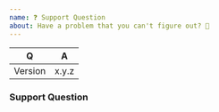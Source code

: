 ```yaml
---
name: ❓ Support Question
about: Have a problem that you can't figure out? 🤔
---
```


<!-- Fill in the relevant information below to help triage your issue. -->

|    Q        |   A
|------------ | -----
| Version     | x.y.z

<!--
Before asking question here, please try asking in our chat (https://laminas.dev/chat)
or forums (https://discourse.laminas.dev).

Keep in mind that GitHub is primarily an issue tracker.
-->

### Support Question

<!-- Describe the issue you are facing here. -->
